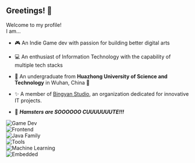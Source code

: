 ## Greetings! 👋
Welcome to my profile!  
I am...  
* 🎮 An Indie Game dev with passion for building better digital arts   

* 💻 An enthusiast of Information Technology with the capability of multiple tech stacks  

* 📖 An undergraduate from **Huazhong University of Science and Technology** in Wuhan, China 📖  

* ✨ A member of [Bingyan Studio](https://github.com/BingyanStudio), an organization dedicated for innovative IT projects.  
  
* 🐹 ***Hamsters are SOOOOOO CUUUUUUUTE!!!***
  
  
  
![Game Dev](https://skillicons.dev/icons?i=cs,unity,godot&theme=light)  
![Frontend](https://skillicons.dev/icons?i=html,css,js,ts,nodejs,vue,electron&theme=light)   
![Java Family](https://skillicons.dev/icons?i=java,kotlin,androidstudio&theme=light)  
![Tools](https://skillicons.dev/icons?i=c,cpp,go,rust&theme=light)  
![Machine Learning](https://skillicons.dev/icons?i=matlab,py,pytorch,sklearn&theme=light)  
![Embedded](https://skillicons.dev/icons?i=arduino&theme=light)
